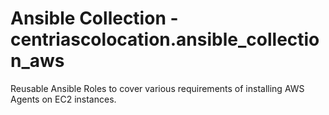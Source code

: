 # Ansible Collection - centriascolocation.ansible_collection_aws

Reusable Ansible Roles to cover various requirements of installing AWS Agents on EC2 instances.
